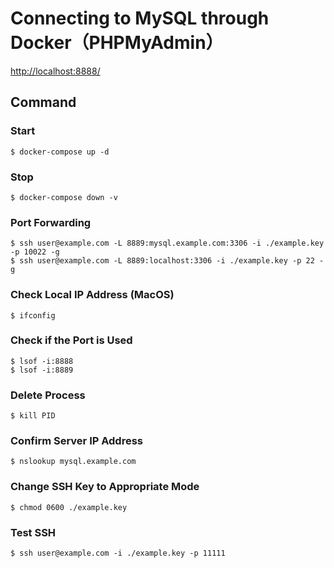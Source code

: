 # Connecting to MySQL through Docker（PHPMyAdmin）

[http://localhost:8888/](http://localhost:8888/)

## Command

### Start

```
$ docker-compose up -d
```

### Stop

```
$ docker-compose down -v
```

### Port Forwarding

```
$ ssh user@example.com -L 8889:mysql.example.com:3306 -i ./example.key -p 10022 -g
$ ssh user@example.com -L 8889:localhost:3306 -i ./example.key -p 22 -g
```

### Check Local IP Address (MacOS)

```
$ ifconfig
```

### Check if the Port is Used

```
$ lsof -i:8888
$ lsof -i:8889
```

### Delete Process

```
$ kill PID
```

### Confirm Server IP Address

```
$ nslookup mysql.example.com
```

### Change SSH Key to Appropriate Mode

```
$ chmod 0600 ./example.key
```

### Test SSH

```
$ ssh user@example.com -i ./example.key -p 11111
```
